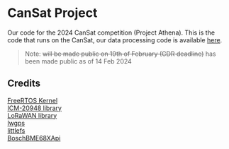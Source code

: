 # CanSat Project

Our code for the 2024 CanSat competition (Project Athena). This is the code that runs on the CanSat, our data processing code is available [here](https://github.com/CanSat-Athena/data-processing).

> Note: ~~will be made public on 19th of February (CDR deadline)~~ has been made public as of 14 Feb 2024

## Credits

[FreeRTOS Kernel](https://github.com/FreeRTOS/FreeRTOS-Kernel.git)\
[ICM-20948 library](https://github.com/Yudetamago-AM/pico-icm20948)\
[LoRaWAN library](https://github.com/ArmDeveloperEcosystem/lorawan-library-for-pico)\
[lwgps](https://github.com/MaJerle/lwgps)\
[littlefs](https://github.com/littlefs-project/littlefs.git)\
[BoschBME68XApi](https://github.com/boschsensortec/BME68x-Sensor-API.git)
